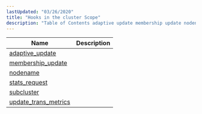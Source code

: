 ```yaml
---
lastUpdated: "03/26/2020"
title: "Hooks in the cluster Scope"
description: "Table of Contents adaptive update membership update nodename stats request subcluster update trans metrics..."
---
```



| Name                                                                                                             | Description |
|------------------------------------------------------------------------------------------------------------------|-------------|
| [adaptive_update](/momentum/3/3-api/hooks-cluster-adaptive-update)           |             |
| [membership_update](/momentum/3/3-api/hooks-cluster-membership-update)       |             |
| [nodename](/momentum/3/3-api/hooks-cluster-nodename)                         |             |
| [stats_request](/momentum/3/3-api/hooks-cluster-stats-request)               |             |
| [subcluster](/momentum/3/3-api/hooks-cluster-subcluster)                     |             |
| [update_trans_metrics](/momentum/3/3-api/hooks-cluster-update-trans-metrics) |             |
